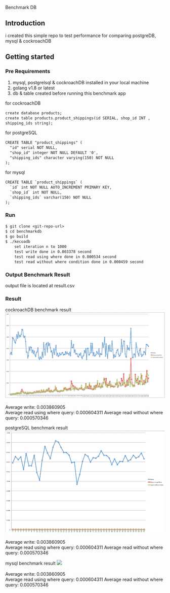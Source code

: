 
Benchmark DB  

## Introduction 

i created this simple repo to test performance for comparing postgreDB, mysql & cockroachDB


## Getting started

### Pre Requirements
1. mysql, postgrelsql & cockroachDB installed in your local machine
2. golang v1.8 or latest
3. db & table created before running this benchmark app

for cockroachDB
```
create database products;
create table products.product_shippings(id SERIAL, shop_id INT , shipping_ids string);
```

for postgreSQL
```
CREATE TABLE "product_shippings" (
  "id" serial NOT NULL,
  "shop_id" integer NOT NULL DEFAULT '0',
  "shipping_ids" character varying(150) NOT NULL
);
```

for mysql 
```
CREATE TABLE `product_shippings` (
  `id` int NOT NULL AUTO_INCREMENT PRIMARY KEY,
  `shop_id` int NOT NULL,
  `shipping_ids` varchar(150) NOT NULL
);
```

### Run

```
$ git clone <git-repo-url>
$ cd benchmarkdb
$ go build
$ ./kecoadb
    set iteration n to 1000
    test write done in 0.003378 second
    test read using where done in 0.000534 second
    test read without where condition done in 0.000459 second

```
### Output Benchmark Result
output file is located at result.csv

### Result 

cockroachDB benchmark result
<img src="results/result-cockroach.png">
<br><br>
Average write: 0.003860905	
Average read using where query: 0.000604311	
Average read without where query: 0.000570346

postgreSQL benchmark result
<img src="results/result-postgresql.png">
<br><br>
Average write: 0.003860905	
Average read using where query: 0.000604311	
Average read without where query: 0.000570346

mysql benchmark result
<img src="results/result-mysql.png">
<br><br>
Average write: 0.003860905	
Average read using where query: 0.000604311	
Average read without where query: 0.000570346



